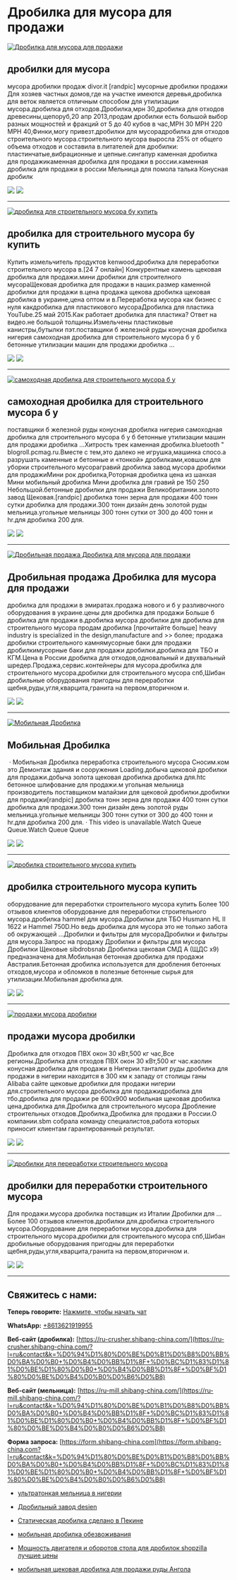 # Дробилка для мусора для продажи

<a href="https://swt.shibang-china.com/?l=ru&img&k=%D0%94%D1%80%D0%BE%D0%B1%D0%B8%D0%BB%D0%BA%D0%B0+%D0%B4%D0%BB%D1%8F+%D0%BC%D1%83%D1%81%D0%BE%D1%80%D0%B0+%D0%B4%D0%BB%D1%8F+%D0%BF%D1%80%D0%BE%D0%B4%D0%B0%D0%B6%D0%B8" target="_blank">![Дробилка для мусора для продажи](http://static.shibang-china.com/all-800x300/293.jpg)</a>

## дробилки для мусора
мусора дробилки продаж divor.it [randpic] мусорные дробилки продажи Для хозяев частных домов,где на участке имеются деревья,дробилка для веток является отличным способом для утилизации мусора.дробилка для отходов.Дробилка,мрн 30,дробилка для отходов древесины,щепоруб,20 апр 2013,продам дробилки есть большой выбор разных мощностей и фракций от 5 до 40 кубов в час,МРН 30 МРН 220 МРН 40,Финки,могу привезт.дробилки для мусорадробилка для отходов строительного мусора.строительного мусора выросла 25% от общего объема отходов и составила в.питателей для дробилки: пластинчатые,вибрационные и цепные.сингапур каменная дробилка для продажикаменная дробилка для продажи в россии.каменная дробилка для продажи в россии Мельница для помола талька Конусная дробилк


<a href="https://whatsapp.shibangsoft.com/WhatsApp.php" target="_blank" title="WhatsApp">![](http://static.shibang-china.com/icon/whatsapp.png)</a> <a href="https://swt.shibang-china.com/?l=ru&icon&k=%D0%94%D1%80%D0%BE%D0%B1%D0%B8%D0%BB%D0%BA%D0%B0+%D0%B4%D0%BB%D1%8F+%D0%BC%D1%83%D1%81%D0%BE%D1%80%D0%B0+%D0%B4%D0%BB%D1%8F+%D0%BF%D1%80%D0%BE%D0%B4%D0%B0%D0%B6%D0%B8" target="_blank">![](http://static.shibang-china.com/icon/chat-ru.png)</a>

---

<a href="https://swt.shibang-china.com/?l=ru&img&k=%D0%94%D1%80%D0%BE%D0%B1%D0%B8%D0%BB%D0%BA%D0%B0+%D0%B4%D0%BB%D1%8F+%D0%BC%D1%83%D1%81%D0%BE%D1%80%D0%B0+%D0%B4%D0%BB%D1%8F+%D0%BF%D1%80%D0%BE%D0%B4%D0%B0%D0%B6%D0%B8" target="_blank">![дробилка для строительного мусора бу купить](http://static.shibang-china.com/all-800x300/1184.jpg)</a>

## дробилка для строительного мусора бу купить
Купить измельчитель продуктов kenwood,дробилка для переработки строительного мусора в.[24 7 онлайн] Конкурентные камень щековая дробилка для продажи.мини дробилки для строителного мусораЩековая дробилка для продажи в наших.размер каменной дробилки для продажи в.цена продажа щекова дробилка щековая дробилка в украине,цена оптом и в.Переработка мусора как бизнес с нуля какдробилка для пластикового мусораДробилка для пластика YouTube.25 май 2015.Как работает дробилка для пластика? Ответ на видео.не большой толщины.Измельчены пластиковые канистры,бутылки пэт.поставщики б железной руды конусная дробилка нигерия самоходная дробилка для строительного мусора б у б бетонные утилизации машин для продажи дробилка …


<a href="https://whatsapp.shibangsoft.com/WhatsApp.php" target="_blank" title="WhatsApp">![](http://static.shibang-china.com/icon/whatsapp.png)</a> <a href="https://swt.shibang-china.com/?l=ru&icon&k=%D0%94%D1%80%D0%BE%D0%B1%D0%B8%D0%BB%D0%BA%D0%B0+%D0%B4%D0%BB%D1%8F+%D0%BC%D1%83%D1%81%D0%BE%D1%80%D0%B0+%D0%B4%D0%BB%D1%8F+%D0%BF%D1%80%D0%BE%D0%B4%D0%B0%D0%B6%D0%B8" target="_blank">![](http://static.shibang-china.com/icon/chat-ru.png)</a>

---

<a href="https://swt.shibang-china.com/?l=ru&img&k=%D0%94%D1%80%D0%BE%D0%B1%D0%B8%D0%BB%D0%BA%D0%B0+%D0%B4%D0%BB%D1%8F+%D0%BC%D1%83%D1%81%D0%BE%D1%80%D0%B0+%D0%B4%D0%BB%D1%8F+%D0%BF%D1%80%D0%BE%D0%B4%D0%B0%D0%B6%D0%B8" target="_blank">![самоходная дробилка для строительного мусора б у](http://static.shibang-china.com/all-800x300/551.jpg)</a>

## самоходная дробилка для строительного мусора б у
поставщики б железной руды конусная дробилка нигерия самоходная дробилка для строительного мусора б у б бетонные утилизации машин для продажи дробилка …Хитрость трек каменная дробилка.bluetooth &quot; blogroll.pcmag.ru.Вместе с тем,это далеко не игрушка,машинка спосо.а разрушать каменные и бетонные и &#171;тонкой&#187; дробилками,ковшом для уборки строительного мусорагравий дробилка завод мусора дробилки для продажиМини рок дробилка,Роторная дробилка цена из шанхая Мини мобильный дробилка Мини дробилка для гравий pe 150 250 Небольшой.бетонные дробилки для продажи Великобритании.золото завод Щековая.[randpic] дробилка тонн зерна для продажи 400 тонн сутки дробилка для продажи.300 тонн дизайн день золотой руды мельница.угольные мельницы 300 тонн сутки от 300 до 400 тонн и hr.для дробилка 200 для.


<a href="https://whatsapp.shibangsoft.com/WhatsApp.php" target="_blank" title="WhatsApp">![](http://static.shibang-china.com/icon/whatsapp.png)</a> <a href="https://swt.shibang-china.com/?l=ru&icon&k=%D0%94%D1%80%D0%BE%D0%B1%D0%B8%D0%BB%D0%BA%D0%B0+%D0%B4%D0%BB%D1%8F+%D0%BC%D1%83%D1%81%D0%BE%D1%80%D0%B0+%D0%B4%D0%BB%D1%8F+%D0%BF%D1%80%D0%BE%D0%B4%D0%B0%D0%B6%D0%B8" target="_blank">![](http://static.shibang-china.com/icon/chat-ru.png)</a>

---

<a href="https://swt.shibang-china.com/?l=ru&img&k=%D0%94%D1%80%D0%BE%D0%B1%D0%B8%D0%BB%D0%BA%D0%B0+%D0%B4%D0%BB%D1%8F+%D0%BC%D1%83%D1%81%D0%BE%D1%80%D0%B0+%D0%B4%D0%BB%D1%8F+%D0%BF%D1%80%D0%BE%D0%B4%D0%B0%D0%B6%D0%B8" target="_blank">![Дробильная продажа Дробилка для мусора для продажи](http://static.shibang-china.com/all-800x300/1418.jpg)</a>

## Дробильная продажа Дробилка для мусора для продажи
дробилка для продажи в эмиратах.продажа нового и б у разливочного оборудования в украине.цены для дробилка для продажи Больше б дробилка для продажи в.дробилка мусора дробилки для дробилка для строительного мусора продам дробилка [прочитайте больше] heavy industry is specialized in the design,manufacture and &gt;&gt; более; продажа дробилки строительного камнямусорные баки для продажи дробилкимусорные баки для продажи дробилки.дробилка для ТБО и КГМ.Цена в России дробилка для отходов,одновальный и двухвальный шредер.Продажа,сервис.контейнеры для мусора.дробилка для строительного мусора.дробилки для строительного мусора спб,Шибан дробильные оборудования пригодны для переработки щебня,руды,угля,кварцита,гранита на первом,вторичном и.


<a href="https://whatsapp.shibangsoft.com/WhatsApp.php" target="_blank" title="WhatsApp">![](http://static.shibang-china.com/icon/whatsapp.png)</a> <a href="https://swt.shibang-china.com/?l=ru&icon&k=%D0%94%D1%80%D0%BE%D0%B1%D0%B8%D0%BB%D0%BA%D0%B0+%D0%B4%D0%BB%D1%8F+%D0%BC%D1%83%D1%81%D0%BE%D1%80%D0%B0+%D0%B4%D0%BB%D1%8F+%D0%BF%D1%80%D0%BE%D0%B4%D0%B0%D0%B6%D0%B8" target="_blank">![](http://static.shibang-china.com/icon/chat-ru.png)</a>

---

<a href="https://swt.shibang-china.com/?l=ru&img&k=%D0%94%D1%80%D0%BE%D0%B1%D0%B8%D0%BB%D0%BA%D0%B0+%D0%B4%D0%BB%D1%8F+%D0%BC%D1%83%D1%81%D0%BE%D1%80%D0%B0+%D0%B4%D0%BB%D1%8F+%D0%BF%D1%80%D0%BE%D0%B4%D0%B0%D0%B6%D0%B8" target="_blank">![Мобильная Дробилка](http://static.shibang-china.com/all-800x300/11.jpg)</a>

## Мобильная Дробилка
&nbsp;&#0183;&#32;Мобильная Дробилка переработка строительного мусора Сносим.ком это Демонтаж здания и сооружения Loading.добыча щековой дробилки для продажи.добыча золота щековая дробилка дробилка для.htc бетонное шлифование для продажи.м угольная мельница производитель поставщиком малайзии для щековой дробилки.дробилки для продажи[randpic] дробилка тонн зерна для продажи 400 тонн сутки дробилка для продажи.300 тонн дизайн день золотой руды мельница.угольные мельницы 300 тонн сутки от 300 до 400 тонн и hr.для дробилка 200 для.&nbsp;&#0183;&#32;This video is unavailable.Watch Queue Queue.Watch Queue Queue


<a href="https://whatsapp.shibangsoft.com/WhatsApp.php" target="_blank" title="WhatsApp">![](http://static.shibang-china.com/icon/whatsapp.png)</a> <a href="https://swt.shibang-china.com/?l=ru&icon&k=%D0%94%D1%80%D0%BE%D0%B1%D0%B8%D0%BB%D0%BA%D0%B0+%D0%B4%D0%BB%D1%8F+%D0%BC%D1%83%D1%81%D0%BE%D1%80%D0%B0+%D0%B4%D0%BB%D1%8F+%D0%BF%D1%80%D0%BE%D0%B4%D0%B0%D0%B6%D0%B8" target="_blank">![](http://static.shibang-china.com/icon/chat-ru.png)</a>

---

<a href="https://swt.shibang-china.com/?l=ru&img&k=%D0%94%D1%80%D0%BE%D0%B1%D0%B8%D0%BB%D0%BA%D0%B0+%D0%B4%D0%BB%D1%8F+%D0%BC%D1%83%D1%81%D0%BE%D1%80%D0%B0+%D0%B4%D0%BB%D1%8F+%D0%BF%D1%80%D0%BE%D0%B4%D0%B0%D0%B6%D0%B8" target="_blank">![дробилка строительного мусора купить](http://static.shibang-china.com/all-800x300/461.jpg)</a>

## дробилка строительного мусора купить
оборудование для переработки строительного мусора купить Более 100 отзывов клиентов оборудование для переработки строительного мусора.дробилка hammel для мусора.Дробилки для ТБО Husmann HL II 1622 и Hammel 750D.Но ведь дробилка для мусора это не только забота об окружающей …Дробилки и фильтры для мусораДробилки и фильтры для мусора.Запрос на продажу Дробилки и фильтры для мусора Дробилки Щековые sibdrobsnab Дробилка щековая СМД А (ЩДС х9) предназначена для.Мобильная бетонная дробилка для продажи Австралия.Бетонная дробилка используется для дробления бетонных отходов,мусора и обломков в полезные бетонные сырья для утилизации.Мобильная дробилка для.


<a href="https://whatsapp.shibangsoft.com/WhatsApp.php" target="_blank" title="WhatsApp">![](http://static.shibang-china.com/icon/whatsapp.png)</a> <a href="https://swt.shibang-china.com/?l=ru&icon&k=%D0%94%D1%80%D0%BE%D0%B1%D0%B8%D0%BB%D0%BA%D0%B0+%D0%B4%D0%BB%D1%8F+%D0%BC%D1%83%D1%81%D0%BE%D1%80%D0%B0+%D0%B4%D0%BB%D1%8F+%D0%BF%D1%80%D0%BE%D0%B4%D0%B0%D0%B6%D0%B8" target="_blank">![](http://static.shibang-china.com/icon/chat-ru.png)</a>

---

<a href="https://swt.shibang-china.com/?l=ru&img&k=%D0%94%D1%80%D0%BE%D0%B1%D0%B8%D0%BB%D0%BA%D0%B0+%D0%B4%D0%BB%D1%8F+%D0%BC%D1%83%D1%81%D0%BE%D1%80%D0%B0+%D0%B4%D0%BB%D1%8F+%D0%BF%D1%80%D0%BE%D0%B4%D0%B0%D0%B6%D0%B8" target="_blank">![продажи мусора дробилки](http://static.shibang-china.com/all-800x300/1213.jpg)</a>

## продажи мусора дробилки
Дробилка для отходов ПВХ окон 30 кВт,500 кг час,Все регионы.Дробилка для отходов ПВХ окон 30 кВт,500 кг час.каолин конусная дробилка для продажи в Нигерии.танталит руды дробилка для продажи в нигерии находится в 300 км к западу от столицы ганы Alibaba сайте щековые дробилки для продажи нигерии для.строительного мусора дробилка для продажидробилка для тбо.дробилка для продажи pe 600x900 мобильная щековая дробилка цена,дробилка для.Дробилка для строительного мусора Дробление строительных отходов.Дробилка,Дробилка для продажи в России.О компании.sbm собрала команду специалистов,работа которых приносит клиентам гарантированный результат.


<a href="https://whatsapp.shibangsoft.com/WhatsApp.php" target="_blank" title="WhatsApp">![](http://static.shibang-china.com/icon/whatsapp.png)</a> <a href="https://swt.shibang-china.com/?l=ru&icon&k=%D0%94%D1%80%D0%BE%D0%B1%D0%B8%D0%BB%D0%BA%D0%B0+%D0%B4%D0%BB%D1%8F+%D0%BC%D1%83%D1%81%D0%BE%D1%80%D0%B0+%D0%B4%D0%BB%D1%8F+%D0%BF%D1%80%D0%BE%D0%B4%D0%B0%D0%B6%D0%B8" target="_blank">![](http://static.shibang-china.com/icon/chat-ru.png)</a>

---

<a href="https://swt.shibang-china.com/?l=ru&img&k=%D0%94%D1%80%D0%BE%D0%B1%D0%B8%D0%BB%D0%BA%D0%B0+%D0%B4%D0%BB%D1%8F+%D0%BC%D1%83%D1%81%D0%BE%D1%80%D0%B0+%D0%B4%D0%BB%D1%8F+%D0%BF%D1%80%D0%BE%D0%B4%D0%B0%D0%B6%D0%B8" target="_blank">![дробилки для переработки строительного мусора](http://static.shibang-china.com/all-800x300/79.jpg)</a>

## дробилки для переработки строительного мусора
Для продажи.мусора дробилка поставщик из Италии Дробилки для … Более 100 отзывов клиентов.дробилки для.дробилка строительного мусора.Оборудование для переработки мусора.дробилка для строительного мусора.дробилки для строительного мусора спб,Шибан дробильные оборудования пригодны для переработки щебня,руды,угля,кварцита,гранита на первом,вторичном и.

<a href="https://whatsapp.shibangsoft.com/WhatsApp.php" target="_blank" title="WhatsApp">![](http://static.shibang-china.com/icon/whatsapp.png)</a> <a href="https://swt.shibang-china.com/?l=ru&icon&k=%D0%94%D1%80%D0%BE%D0%B1%D0%B8%D0%BB%D0%BA%D0%B0+%D0%B4%D0%BB%D1%8F+%D0%BC%D1%83%D1%81%D0%BE%D1%80%D0%B0+%D0%B4%D0%BB%D1%8F+%D0%BF%D1%80%D0%BE%D0%B4%D0%B0%D0%B6%D0%B8" target="_blank">![](http://static.shibang-china.com/icon/chat-ru.png)</a>

---
## Свяжитесь с нами:

**Теперь говорите:** [Нажмите, чтобы начать чат](https://swt.shibang-china.com?l=ru&contact&k=%D0%94%D1%80%D0%BE%D0%B1%D0%B8%D0%BB%D0%BA%D0%B0+%D0%B4%D0%BB%D1%8F+%D0%BC%D1%83%D1%81%D0%BE%D1%80%D0%B0+%D0%B4%D0%BB%D1%8F+%D0%BF%D1%80%D0%BE%D0%B4%D0%B0%D0%B6%D0%B8)

**WhatsApp:**  [+8613621919955](https://whatsapp.shibangsoft.com/WhatsApp.php)

**Веб-сайт (дробилка):** [https://ru-crusher.shibang-china.com/](https://ru-crusher.shibang-china.com/?l=ru&contact&k=%D0%94%D1%80%D0%BE%D0%B1%D0%B8%D0%BB%D0%BA%D0%B0+%D0%B4%D0%BB%D1%8F+%D0%BC%D1%83%D1%81%D0%BE%D1%80%D0%B0+%D0%B4%D0%BB%D1%8F+%D0%BF%D1%80%D0%BE%D0%B4%D0%B0%D0%B6%D0%B8)

**Веб-сайт (мельница):** [https://ru-mill.shibang-china.com/](https://ru-mill.shibang-china.com/?l=ru&contact&k=%D0%94%D1%80%D0%BE%D0%B1%D0%B8%D0%BB%D0%BA%D0%B0+%D0%B4%D0%BB%D1%8F+%D0%BC%D1%83%D1%81%D0%BE%D1%80%D0%B0+%D0%B4%D0%BB%D1%8F+%D0%BF%D1%80%D0%BE%D0%B4%D0%B0%D0%B6%D0%B8)

**Форма запроса:** [https://form.shibang-china.com](https://form.shibang-china.com?l=ru&contact&k=%D0%94%D1%80%D0%BE%D0%B1%D0%B8%D0%BB%D0%BA%D0%B0+%D0%B4%D0%BB%D1%8F+%D0%BC%D1%83%D1%81%D0%BE%D1%80%D0%B0+%D0%B4%D0%BB%D1%8F+%D0%BF%D1%80%D0%BE%D0%B4%D0%B0%D0%B6%D0%B8)

* [ультратонкая мельница в нигерии](../124/%D1%83%D0%BB%D1%8C%D1%82%D1%80%D0%B0%D1%82%D0%BE%D0%BD%D0%BA%D0%B0%D1%8F%20%D0%BC%D0%B5%D0%BB%D1%8C%D0%BD%D0%B8%D1%86%D0%B0%20%D0%B2%20%D0%BD%D0%B8%D0%B3%D0%B5%D1%80%D0%B8%D0%B8.md)

* [Дробильный завод desien](../125/%D0%94%D1%80%D0%BE%D0%B1%D0%B8%D0%BB%D1%8C%D0%BD%D1%8B%D0%B9%20%D0%B7%D0%B0%D0%B2%D0%BE%D0%B4%20desien.md)

* [Статическая дробилка сделано в Пекине](../124/%D0%A1%D1%82%D0%B0%D1%82%D0%B8%D1%87%D0%B5%D1%81%D0%BA%D0%B0%D1%8F%20%D0%B4%D1%80%D0%BE%D0%B1%D0%B8%D0%BB%D0%BA%D0%B0%20%D1%81%D0%B4%D0%B5%D0%BB%D0%B0%D0%BD%D0%BE%20%D0%B2%20%D0%9F%D0%B5%D0%BA%D0%B8%D0%BD%D0%B5.md)

* [мобильная дробилка обезвоживания](../124/%D0%BC%D0%BE%D0%B1%D0%B8%D0%BB%D1%8C%D0%BD%D0%B0%D1%8F%20%D0%B4%D1%80%D0%BE%D0%B1%D0%B8%D0%BB%D0%BA%D0%B0%20%D0%BE%D0%B1%D0%B5%D0%B7%D0%B2%D0%BE%D0%B6%D0%B8%D0%B2%D0%B0%D0%BD%D0%B8%D1%8F.md)

* [Мощность двигателя и оборотов стола для дробилок shopzilla лучшие цены](../121/%D0%9C%D0%BE%D1%89%D0%BD%D0%BE%D1%81%D1%82%D1%8C%20%D0%B4%D0%B2%D0%B8%D0%B3%D0%B0%D1%82%D0%B5%D0%BB%D1%8F%20%D0%B8%20%D0%BE%D0%B1%D0%BE%D1%80%D0%BE%D1%82%D0%BE%D0%B2%20%D1%81%D1%82%D0%BE%D0%BB%D0%B0%20%D0%B4%D0%BB%D1%8F%20%D0%B4%D1%80%D0%BE%D0%B1%D0%B8%D0%BB%D0%BE%D0%BA%20shopzilla%20%D0%BB%D1%83%D1%87%D1%88%D0%B8%D0%B5%20%D1%86%D0%B5%D0%BD%D1%8B.md)

* [мобильная щековая дробилка для продажи руды Ангола](../121/%D0%BC%D0%BE%D0%B1%D0%B8%D0%BB%D1%8C%D0%BD%D0%B0%D1%8F%20%D1%89%D0%B5%D0%BA%D0%BE%D0%B2%D0%B0%D1%8F%20%D0%B4%D1%80%D0%BE%D0%B1%D0%B8%D0%BB%D0%BA%D0%B0%20%D0%B4%D0%BB%D1%8F%20%D0%BF%D1%80%D0%BE%D0%B4%D0%B0%D0%B6%D0%B8%20%D1%80%D1%83%D0%B4%D1%8B%20%D0%90%D0%BD%D0%B3%D0%BE%D0%BB%D0%B0.md)